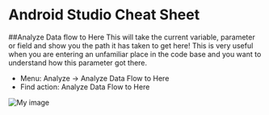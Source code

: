 Android Studio Cheat Sheet
=========================

##Analyze Data flow to Here
This will take the current variable, parameter or field and show you the path it has taken to get here!
This is very useful when you are entering an unfamiliar place in the code base and you want to understand how this parameter got there.
- Menu: Analyze → Analyze Data Flow to Here
- Find action: Analyze Data Flow to Here

![My image](https://lh4.googleusercontent.com/-Fv4MxHWIdHw/VCFWY4Ykv0I/AAAAAAAANoQ/YVe2hmnkAPE/w667-h348-no/31-analyzedataflow.gif)

